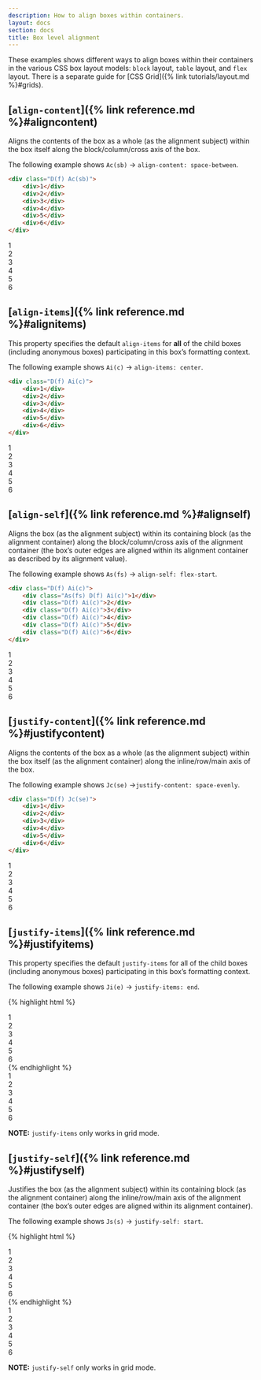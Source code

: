 ```yaml
---
description: How to align boxes within containers.
layout: docs
section: docs
title: Box level alignment
---
```


These examples shows different ways to align boxes within their containers in the various CSS box layout models: `block` layout, `table` layout, and `flex` layout. There is a separate guide for [CSS Grid]({% link tutorials/layout.md %}#grids).

## [`align-content`]({% link reference.md %}#aligncontent)

Aligns the contents of the box as a whole (as the alignment subject) within the box itself along the block/column/cross axis of the box.

The following example shows `Ac(sb)` -> `align-content: space-between`.

```html
<div class="D(f) Ac(sb)">
    <div>1</div>
    <div>2</div>
    <div>3</div>
    <div>4</div>
    <div>5</div>
    <div>6</div>
</div>
```

<div class="D(f) Ac(sb) W(160px) H(300px) Bgc(#add8e6) P(10px) Gp(10px) Fxf(w)">
    <div class="W(20px) H(20px) P(1rem) Bgc(#ccc)">1</div>
    <div class="W(20px) H(20px) P(1rem) Bgc(#ccc)">2</div>
    <div class="W(20px) H(20px) P(1rem) Bgc(#ccc)">3</div>
    <div class="W(20px) H(20px) P(1rem) Bgc(#ccc)">4</div>
    <div class="W(20px) H(20px) P(1rem) Bgc(#ccc)">5</div>
    <div class="W(20px) H(20px) P(1rem) Bgc(#ccc)">6</div>
</div>

## [`align-items`]({% link reference.md %}#alignitems)

This property specifies the default `align-items` for **all** of the child boxes (including anonymous boxes) participating in this box’s formatting context.

The following example shows `Ai(c)` -> `align-items: center`.

```html
<div class="D(f) Ai(c)">
    <div>1</div>
    <div>2</div>
    <div>3</div>
    <div>4</div>
    <div>5</div>
    <div>6</div>
</div>
```

<div class="D(f) Ai(c) H(100px) Bgc(#add8e6) P(10px) Gp(10px) Mend(1rem)">
    <div class="D(f) Ai(c) W(20px) H(20px) P(1rem) Bgc(#ccc)">1</div>
    <div class="D(f) Ai(c) W(20px) H(30px) P(1rem) Bgc(#ccc)">2</div>
    <div class="D(f) Ai(c) W(20px) H(10px) P(1rem) Bgc(#ccc)">3</div>
    <div class="D(f) Ai(c) W(20px) H(40px) P(1rem) Bgc(#ccc)">4</div>
    <div class="D(f) Ai(c) W(20px) H(30px) P(1rem) Bgc(#ccc)">5</div>
    <div class="D(f) Ai(c) W(20px) H(50px) P(1rem) Bgc(#ccc)">6</div>
</div>

## [`align-self`]({% link reference.md %}#alignself)

Aligns the box (as the alignment subject) within its containing block (as the alignment container) along the block/column/cross axis of the alignment container (the box’s outer edges are aligned within its alignment container as described by its alignment value).

The following example shows `As(fs)` -> `align-self: flex-start`.

```html
<div class="D(f) Ai(c)">
    <div class="As(fs) D(f) Ai(c)">1</div>
    <div class="D(f) Ai(c)">2</div>
    <div class="D(f) Ai(c)">3</div>
    <div class="D(f) Ai(c)">4</div>
    <div class="D(f) Ai(c)">5</div>
    <div class="D(f) Ai(c)">6</div>
</div>
```

<div class="D(f) Ai(c) H(100px) Bgc(#add8e6) P(10px) Gp(10px) Mend(1rem)">
    <div class="As(fs) D(f) Ai(c) W(20px) H(20px) P(1rem) Bgc(#ccc)">1</div>
    <div class="D(f) Ai(c) W(20px) H(30px) P(1rem) Bgc(#ccc)">2</div>
    <div class="D(f) Ai(c) W(20px) H(10px) P(1rem) Bgc(#ccc)">3</div>
    <div class="D(f) Ai(c) W(20px) H(40px) P(1rem) Bgc(#ccc)">4</div>
    <div class="D(f) Ai(c) W(20px) H(30px) P(1rem) Bgc(#ccc)">5</div>
    <div class="D(f) Ai(c) W(20px) H(50px) P(1rem) Bgc(#ccc)">6</div>
</div>

## [`justify-content`]({% link reference.md %}#justifycontent)

Aligns the contents of the box as a whole (as the alignment subject) within the box itself (as the alignment container) along the inline/row/main axis of the box.

The following example shows `Jc(se)` ->`justify-content: space-evenly`.

```html
<div class="D(f) Jc(se)">
    <div>1</div>
    <div>2</div>
    <div>3</div>
    <div>4</div>
    <div>5</div>
    <div>6</div>
</div>
```

<div class="D(f) Jc(se) H(100px) Bgc(#add8e6) P(10px) Gp(10px) Mend(1rem)">
    <div class="D(f) Ai(c) W(20px) H(20px) P(1rem) Bgc(#ccc)">1</div>
    <div class="D(f) Ai(c) W(20px) H(30px) P(1rem) Bgc(#ccc)">2</div>
    <div class="D(f) Ai(c) W(20px) H(10px) P(1rem) Bgc(#ccc)">3</div>
    <div class="D(f) Ai(c) W(20px) H(40px) P(1rem) Bgc(#ccc)">4</div>
    <div class="D(f) Ai(c) W(20px) H(30px) P(1rem) Bgc(#ccc)">5</div>
    <div class="D(f) Ai(c) W(20px) H(50px) P(1rem) Bgc(#ccc)">6</div>
</div>

## [`justify-items`]({% link reference.md %}#justifyitems)

This property specifies the default `justify-items` for all of the child boxes (including anonymous boxes) participating in this box’s formatting context.

The following example shows `Ji(e)` -> `justify-items: end`.

{% highlight html %}

<div class="D(g) Gtc(threeColEvenGrid) Ji(e)">
    <div>1</div>
    <div>2</div>
    <div>3</div>
    <div>4</div>
    <div>5</div>
    <div>6</div>
</div>
{% endhighlight %}

<div class="D(g) Gtc(threeColEvenGrid) Ji(e) Bgc(#add8e6) P(10px) Gp(10px) Mend(1rem)">
    <div class="D(f) W(20px) H(20px) P(1rem) Bgc(#ccc)">1</div>
    <div class="D(f) W(20px) H(30px) P(1rem) Bgc(#ccc)">2</div>
    <div class="D(f) W(20px) H(10px) P(1rem) Bgc(#ccc)">3</div>
    <div class="D(f) W(20px) H(40px) P(1rem) Bgc(#ccc)">4</div>
    <div class="D(f) W(20px) H(30px) P(1rem) Bgc(#ccc)">5</div>
    <div class="D(f) W(20px) H(50px) P(1rem) Bgc(#ccc)">6</div>
</div>

<p class="noteBox warning">
    <b class="Fw(b)">NOTE:</b> <code>justify-items</code> only works in grid mode.
</p>

## [`justify-self`]({% link reference.md %}#justifyself)

Justifies the box (as the alignment subject) within its containing block (as the alignment container) along the inline/row/main axis of the alignment container (the box’s outer edges are aligned within its alignment container).

The following example shows `Js(s)` -> `justify-self: start`.

{% highlight html %}

<div class="D(g) Gtc(threeColEvenGrid) Ji(e)">
    <div class="Js(s)">1</div>
    <div>2</div>
    <div>3</div>
    <div>4</div>
    <div>5</div>
    <div>6</div>
</div>
{% endhighlight %}

<div class="D(g) Gtc(threeColEvenGrid) Ji(e) Bgc(#add8e6) P(10px) Gp(10px) Mend(1rem)">
    <div class="D(f) Js(s) Ai(c) W(20px) H(20px) P(1rem) Bgc(#ccc)">1</div>
    <div class="D(f) Ai(c) W(20px) H(30px) P(1rem) Bgc(#ccc)">2</div>
    <div class="D(f) Ai(c) W(20px) H(10px) P(1rem) Bgc(#ccc)">3</div>
    <div class="D(f) Ai(c) W(20px) H(40px) P(1rem) Bgc(#ccc)">4</div>
    <div class="D(f) Ai(c) W(20px) H(30px) P(1rem) Bgc(#ccc)">5</div>
    <div class="D(f) Ai(c) W(20px) H(50px) P(1rem) Bgc(#ccc)">6</div>
</div>

<p class="noteBox warning">
    <b class="Fw(b)">NOTE:</b> <code>justify-self</code> only works in grid mode.
</p>
